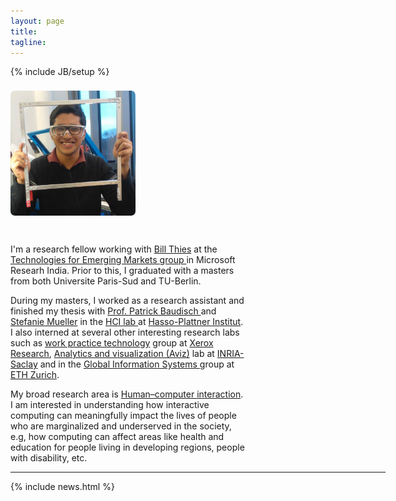 ```yaml
---
layout: page
title: 
tagline: 
---
```

{% include JB/setup %}
<div>
<div style="float: left; width: 200px; margin-right: 20px; margin-top: 8px;"><img style="border-radius: 7px;" src="assets/images/Sai_in_shop.jpg" /></div>
<div style="float: left; width: 375px;  margin-top: 28px;">
   <p>I'm a research fellow working with <a href="http://research.microsoft.com/en-us/um/people/thies/">Bill Thies</a> at the <a href="http://research.microsoft.com/en-us/groups/tem/">Technologies for Emerging Markets group </a> in Microsoft Researh India. 
   Prior to this, I graduated with a masters from both Universite Paris-Sud and TU-Berlin. <p> During my masters, I worked as a research assistant and finished my thesis with <a href="http://www.patrickbaudisch.com/"> Prof. Patrick Baudisch </a> and <a href="http://stefaniemueller.org/">Stefanie Mueller</a> in the <a href="http://hpi.de/baudisch/home.html"> HCI lab </a> at <a href="http://hpi.de"> Hasso-Plattner Institut</a>. 
   I also interned at several other interesting research labs such as <a href="http://www.xrce.xerox.com/Research-Development/Services-Innovation-Laboratory/Work-Practice-Technology/Approach">work practice technology</a> group at <a href="http://www.xrce.xerox.com">Xerox Research</a>, <a href="http://www.aviz.fr">Analytics and visualization (Aviz)</a> lab at <a href="http://www.inria.fr/centre/saclay">INRIA-Saclay</a> and in the <a href="http://www.globis.ethz..ch/research/index">Global Information Systems </a> group at <a href="https://www.ethz.ch/en.html">ETH Zurich</a>.

   <p> My broad research area is <a href="http://en.wikipedia.org/wiki/Human%E2%80%93computer_interaction">Human–computer interaction</a>. I am interested in understanding how interactive computing can meaningfully impact the lives of people who are marginalized and underserved in the society, e.g, how computing can affect areas like health and education for people living in developing regions, people with disability, etc.</p>
</div>
              
</div>
<hr style="width: 600px"/>
{% include news.html %}
	